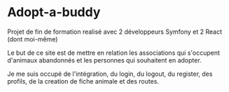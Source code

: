 # Adopt-a-buddy

Projet de fin de formation realisé avec 2 développeurs Symfony et 2 React (dont moi-même)

Le but de ce site est de mettre en relation les associations qui s'occupent d'animaux abandonnés et les personnes qui souhaitent en adopter.


Je me suis occupé de l'intégration, du login, du logout, du register, des profils, de la creation de fiche animale et des routes.
